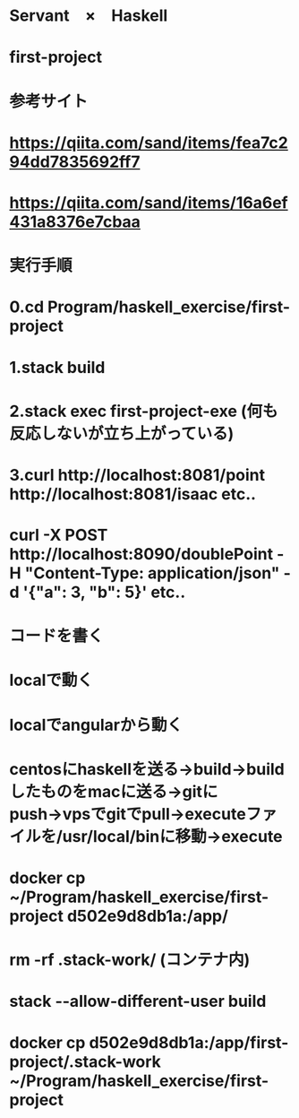 # Servant　×　Haskell
# first-project
# 参考サイト
# https://qiita.com/sand/items/fea7c294dd7835692ff7
# https://qiita.com/sand/items/16a6ef431a8376e7cbaa
# 実行手順
# 0.cd Program/haskell_exercise/first-project
# 1.stack build  
# 2.stack exec first-project-exe (何も反応しないが立ち上がっている)
# 3.curl http://localhost:8081/point http://localhost:8081/isaac etc..
# curl -X POST http://localhost:8090/doublePoint -H "Content-Type: application/json" -d '{"a": 3, "b": 5}' etc..

# コードを書く
# localで動く
# localでangularから動く
# centosにhaskellを送る→build→buildしたものをmacに送る→gitにpush→vpsでgitでpull→executeファイルを/usr/local/binに移動→execute
# docker cp ~/Program/haskell_exercise/first-project d502e9d8db1a:/app/
# rm -rf .stack-work/ (コンテナ内)
# stack --allow-different-user build
# docker cp d502e9d8db1a:/app/first-project/.stack-work ~/Program/haskell_exercise/first-project 


